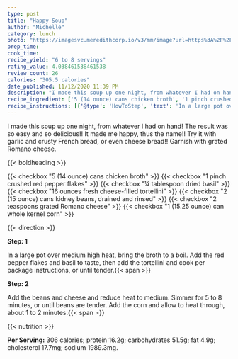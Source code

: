 ```yaml
---
type: post
title: "Happy Soup"
author: "Michelle"
category: lunch
photo: "https://imagesvc.meredithcorp.io/v3/mm/image?url=https%3A%2F%2Fimages.media-allrecipes.com%2Fuserphotos%2F7818880.jpg"
prep_time: 
cook_time: 
recipe_yield: "6 to 8 servings"
rating_value: 4.038461538461538
review_count: 26
calories: "305.5 calories"
date_published: 11/12/2020 11:39 PM
description: "I made this soup up one night, from whatever I had on hand!  The result was so easy and so delicious!!  It made me happy, thus the name!! Try it with garlic and crusty French bread, or even cheese bread!! Garnish with grated Romano cheese."
recipe_ingredient: ['5 (14 ounce) cans chicken broth', '1 pinch crushed red pepper flakes', '¼ tablespoon dried basil', '16 ounces fresh cheese-filled tortellini', '2 (15 ounce) cans kidney beans, drained and rinsed', '2 teaspoons grated Romano cheese', '1 (15.25 ounce) can whole kernel corn']
recipe_instructions: [{'@type': 'HowToStep', 'text': 'In a large pot over medium high heat, bring the broth to a boil. Add the red pepper flakes and basil to taste, then add the tortellini and cook per package instructions, or until tender.\n'}, {'@type': 'HowToStep', 'text': 'Add the beans and cheese and reduce heat to medium. Simmer for 5 to 8 minutes, or until beans are tender. Add the corn and allow to heat through, about 1 to 2 minutes.\n'}]
---
```


I made this soup up one night, from whatever I had on hand!  The result was so easy and so delicious!!  It made me happy, thus the name!! Try it with garlic and crusty French bread, or even cheese bread!! Garnish with grated Romano cheese. 

{{< boldheading >}}

{{< checkbox "5 (14 ounce) cans chicken broth" >}}
{{< checkbox "1 pinch crushed red pepper flakes" >}}
{{< checkbox "¼ tablespoon dried basil" >}}
{{< checkbox "16 ounces fresh cheese-filled tortellini" >}}
{{< checkbox "2 (15 ounce) cans kidney beans, drained and rinsed" >}}
{{< checkbox "2 teaspoons grated Romano cheese" >}}
{{< checkbox "1 (15.25 ounce) can whole kernel corn" >}}


{{< direction >}}

**Step: 1**

In a large pot over medium high heat, bring the broth to a boil. Add the red pepper flakes and basil to taste, then add the tortellini and cook per package instructions, or until tender.{{< span >}}

**Step: 2**

Add the beans and cheese and reduce heat to medium. Simmer for 5 to 8 minutes, or until beans are tender. Add the corn and allow to heat through, about 1 to 2 minutes.{{< span >}}

{{< nutrition >}}

**Per Serving:** 306 calories; protein 16.2g; carbohydrates 51.5g; fat 4.9g; cholesterol 17.7mg; sodium 1989.3mg.